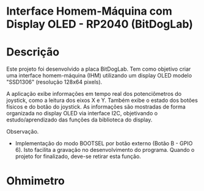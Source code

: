# Interface Homem-Máquina com Display OLED - RP2040 (BitDogLab)

# Descrição

Este projeto foi desenvolvido a placa BitDogLab. Tem como objetivo criar uma interface homem-máquina (IHM) utilizando um display OLED modelo "SSD1306" (resolução 128x64 pixels).

A aplicação exibe informações em tempo real dos potenciômetros do joystick, como a leitura dos eixos X e Y. Também exibe o estado dos botões físicos e do botão do joystick. As informações são mostradas de forma organizada no display OLED via interface I2C, objetivando
o estudo/aprendizado das funções da biblioteca do display.

Observação.
- Implementação do modo BOOTSEL por botão externo (Botão B - GPIO 6). Isto facilita a gravação no desenvolvimento do programa. Quando o projeto for finalizado, deve-se retirar
esta função.
# Ohmimetro
